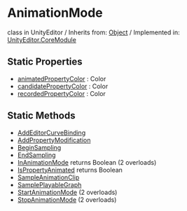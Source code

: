 # AnimationMode
class in UnityEditor
 / Inherits from: <a href="https://docs.unity3d.com/6000.0/Documentation/ScriptReference/Object.html" target="_blank">Object</a> / Implemented in: <a href="https://docs.unity3d.com/6000.0/Documentation/ScriptReference/UnityEditor.CoreModule.html" target="_blank">UnityEditor.CoreModule</a>
## Static Properties
- <a href="https://docs.unity3d.com/6000.0/Documentation/ScriptReference/AnimationMode-animatedPropertyColor.html" target="_blank">animatedPropertyColor</a> : Color
- <a href="https://docs.unity3d.com/6000.0/Documentation/ScriptReference/AnimationMode-candidatePropertyColor.html" target="_blank">candidatePropertyColor</a> : Color
- <a href="https://docs.unity3d.com/6000.0/Documentation/ScriptReference/AnimationMode-recordedPropertyColor.html" target="_blank">recordedPropertyColor</a> : Color
## Static Methods
- <a href="https://docs.unity3d.com/6000.0/Documentation/ScriptReference/AnimationMode.AddEditorCurveBinding.html" target="_blank">AddEditorCurveBinding</a>
- <a href="https://docs.unity3d.com/6000.0/Documentation/ScriptReference/AnimationMode.AddPropertyModification.html" target="_blank">AddPropertyModification</a>
- <a href="https://docs.unity3d.com/6000.0/Documentation/ScriptReference/AnimationMode.BeginSampling.html" target="_blank">BeginSampling</a>
- <a href="https://docs.unity3d.com/6000.0/Documentation/ScriptReference/AnimationMode.EndSampling.html" target="_blank">EndSampling</a>
- <a href="https://docs.unity3d.com/6000.0/Documentation/ScriptReference/AnimationMode.InAnimationMode.html" target="_blank">InAnimationMode</a> returns Boolean (2 overloads)
- <a href="https://docs.unity3d.com/6000.0/Documentation/ScriptReference/AnimationMode.IsPropertyAnimated.html" target="_blank">IsPropertyAnimated</a> returns Boolean
- <a href="https://docs.unity3d.com/6000.0/Documentation/ScriptReference/AnimationMode.SampleAnimationClip.html" target="_blank">SampleAnimationClip</a>
- <a href="https://docs.unity3d.com/6000.0/Documentation/ScriptReference/AnimationMode.SamplePlayableGraph.html" target="_blank">SamplePlayableGraph</a>
- <a href="https://docs.unity3d.com/6000.0/Documentation/ScriptReference/AnimationMode.StartAnimationMode.html" target="_blank">StartAnimationMode</a> (2 overloads)
- <a href="https://docs.unity3d.com/6000.0/Documentation/ScriptReference/AnimationMode.StopAnimationMode.html" target="_blank">StopAnimationMode</a> (2 overloads)
